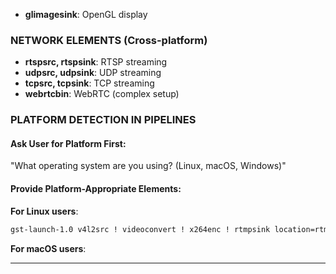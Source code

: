 - **glimagesink**: OpenGL display

### NETWORK ELEMENTS (Cross-platform)
- **rtspsrc, rtspsink**: RTSP streaming
- **udpsrc, udpsink**: UDP streaming  
- **tcpsrc, tcpsink**: TCP streaming
- **webrtcbin**: WebRTC (complex setup)

### PLATFORM DETECTION IN PIPELINES

#### Ask User for Platform First:
"What operating system are you using? (Linux, macOS, Windows)"

#### Provide Platform-Appropriate Elements:

**For Linux users**:
```bash
gst-launch-1.0 v4l2src ! videoconvert ! x264enc ! rtmpsink location=rtmp://server/stream
```

**For macOS users**:

---

